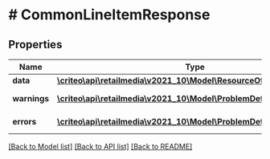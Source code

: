 # # CommonLineItemResponse

## Properties

Name | Type | Description | Notes
------------ | ------------- | ------------- | -------------
**data** | [**\criteo\api\retailmedia\v2021_10\Model\ResourceOfCommonLineItem**](ResourceOfCommonLineItem.md) |  | [optional]
**warnings** | [**\criteo\api\retailmedia\v2021_10\Model\ProblemDetails[]**](ProblemDetails.md) |  | [optional] [readonly]
**errors** | [**\criteo\api\retailmedia\v2021_10\Model\ProblemDetails[]**](ProblemDetails.md) |  | [optional] [readonly]

[[Back to Model list]](../../README.md#models) [[Back to API list]](../../README.md#endpoints) [[Back to README]](../../README.md)
